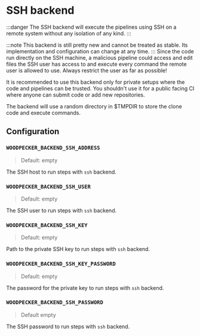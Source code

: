 # SSH backend

:::danger
The SSH backend will execute the pipelines using SSH on a remote system without any isolation of any kind.
:::

:::note
This backend is still pretty new and cannot be treated as stable. Its implementation and configuration can change at any time.
:::
Since the code run directly on the SSH machine, a malicious pipeline could access and edit files the SSH user has access to and execute every command the remote user is allowed to use. Always restrict the user as far as possible!

It is recommended to use this backend only for private setups where the code and pipelines can be trusted. You shouldn't use it for a public facing CI where anyone can submit code or add new repositories.

The backend will use a random directory in $TMPDIR to store the clone code and execute commands.

## Configuration

### `WOODPECKER_BACKEND_SSH_ADDRESS`
> Default: empty

The SSH host to run steps with `ssh` backend.

### `WOODPECKER_BACKEND_SSH_USER`
> Default: empty

The SSH user to run steps with `ssh` backend.

### `WOODPECKER_BACKEND_SSH_KEY`
> Default: empty

Path to the private SSH key to run steps with `ssh` backend.

### `WOODPECKER_BACKEND_SSH_KEY_PASSWORD`
> Default: empty

The password for the private key to run steps with `ssh` backend.

### `WOODPECKER_BACKEND_SSH_PASSWORD`
> Default empty

The SSH password to run steps with `ssh` backend.
